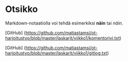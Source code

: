 # Otsikko

Markdown-notaatiolla voi tehdä esimerkiksi **näin** tai *näin*.

[GitHub] (https://github.com/matiastamsi/ot-harjoitustyo/blob/master/laskarit/viikko1/komentorivi.txt)

[GitHub] (https://github.com/matiastamsi/ot-harjoitustyo/blob/master/laskarit/viikko1/gitlog.txt)
